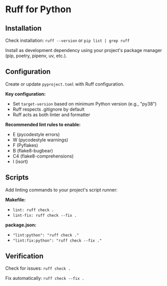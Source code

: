 # Ruff for Python

## Installation

Check installation: `ruff --version` or `pip list | grep ruff`

Install as development dependency using your project's package manager (pip, poetry, pipenv, uv, etc.).

## Configuration

Create or update `pyproject.toml` with Ruff configuration.

**Key configuration:**
- Set `target-version` based on minimum Python version (e.g., "py38")
- Ruff respects .gitignore by default
- Ruff acts as both linter and formatter

**Recommended lint rules to enable:**
- E (pycodestyle errors)
- W (pycodestyle warnings) 
- F (Pyflakes)
- B (flake8-bugbear)
- C4 (flake8-comprehensions)
- I (isort)

## Scripts

Add linting commands to your project's script runner:

**Makefile:**
- `lint: ruff check .`
- `lint-fix: ruff check --fix .`

**package.json:**
- `"lint:python": "ruff check ."`
- `"lint:fix:python": "ruff check --fix ."`

## Verification

Check for issues: `ruff check .`

Fix automatically: `ruff check --fix .`